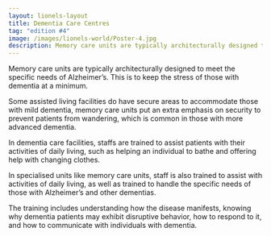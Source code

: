 ```yaml
---
layout: lionels-layout
title: Dementia Care Centres
tag: "edition #4"
image: /images/lionels-world/Poster-4.jpg
description: Memory care units are typically architecturally designed to meet the specific needs of Alzheimer’s.
---
```


Memory care units are typically architecturally designed to meet the specific needs of Alzheimer’s. This is to keep the stress of those with dementia at a minimum.

Some assisted living facilities do have secure areas to accommodate those with mild dementia, memory care units put an extra emphasis on security to prevent patients from wandering, which is common in those with more advanced dementia.

In dementia care facilities, staffs are trained to assist patients with their activities of daily living, such as helping an individual to bathe and offering help with changing clothes.

In specialised units like memory care units, staff is also trained to assist with activities of daily living, as well as trained to handle the specific needs of those with Alzheimer’s and other dementias.

The training includes understanding how the disease manifests, knowing why dementia patients may exhibit disruptive behavior, how to respond to it, and how to communicate with individuals with dementia.